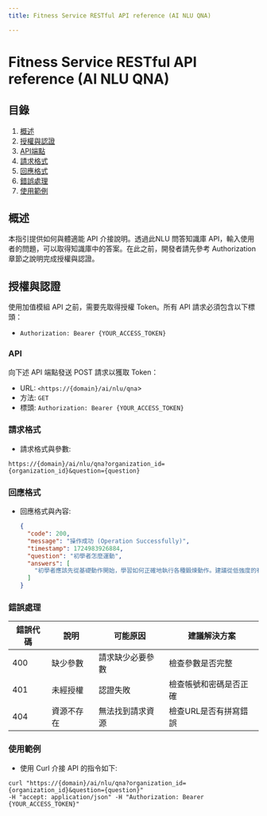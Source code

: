 ```yaml
---
title: Fitness Service RESTful API reference (AI NLU QNA)

---
```


# Fitness Service RESTful API reference (AI NLU QNA)

## 目錄
1. [概述](#概述)
2. [授權與認證](#授權與認證)
3. [API端點](#API)
4. [請求格式](#請求格式)
5. [回應格式](#回應格式)
6. [錯誤處理](#錯誤處理)
7. [使用範例](#使用範例)

## 概述
本指引提供如何與體適能 API 介接說明。透過此NLU 問答知識庫 API，輸入使用者的問題，可以取得知識庫中的答案。在此之前，開發者請先參考 Authorization 章節之說明完成授權與認證。

## 授權與認證
使用加值模組 API 之前，需要先取得授權 Token。所有 API 請求必須包含以下標頭：

- `Authorization: Bearer {YOUR_ACCESS_TOKEN}`

### API
向下述 API 端點發送 POST 請求以獲取 Token：
- URL: `<https://{domain}/ai/nlu/qna`>
- 方法: `GET`
- 標頭: `Authorization: Bearer {YOUR_ACCESS_TOKEN}`

### 請求格式
- 請求格式與參數:
```shell=
https://{domain}/ai/nlu/qna?organization_id={organization_id}&question={question}
```

### 回應格式
- 回應格式與內容:
  ```json
  {
    "code": 200,
    "message": "操作成功 (Operation Successfully)",
    "timestamp": 1724983926884,
    "question": "初學者怎麼運動",
    "answers": [
      "初學者應該先從基礎動作開始，學習如何正確地執行各種鍛煉動作。建議從低強度的有氧運動（如散步或慢跑）開始，逐漸增加強度和時間。還應該包括力量訓練（如深蹲、伏地挺身）和柔韌性訓練（如瑜伽或伸展運動）。保持每週至少3-4次的鍛煉頻率，並確保有足夠的休息時間來恢復。"
    ]
  }

### 錯誤處理
| 錯誤代碼 | 說明 | 可能原因 | 建議解決方案 |
| -------- | -------- | -------- | -------- |
| 400 | 缺少參數 | 請求缺少必要參數 | 檢查參數是否完整 |
| 401 | 未經授權 | 認證失敗 | 檢查帳號和密碼是否正確 |
| 404 | 資源不存在 | 無法找到請求資源 | 檢查URL是否有拼寫錯誤 |

### 使用範例
- 使用 Curl 介接 API 的指令如下:
```shell=
curl "https://{domain}/ai/nlu/qna?organization_id={organization_id}&question={question}"
-H "accept: application/json" -H "Authorization: Bearer {YOUR_ACCESS_TOKEN}"
```